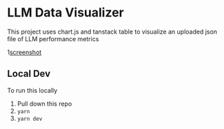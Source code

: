 # LLM Data Visualizer

This project uses chart.js and tanstack table to visualize an uploaded json file of LLM performance metrics

1[screenshot]('/data-viz.png')

## Local Dev

To run this locally

1. Pull down this repo
2. `yarn`
3. `yarn dev`
